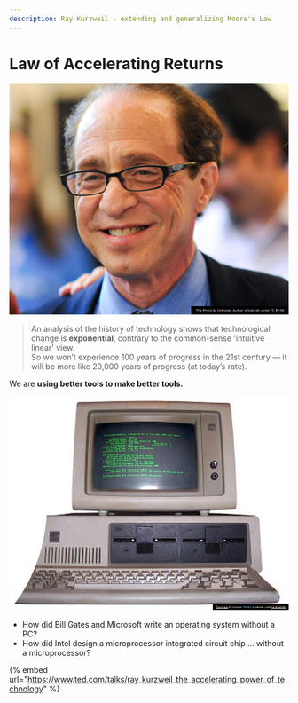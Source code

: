 ```yaml
---
description: Ray Kurzweil - extending and generalizing Moore's Law
---
```


# Law of Accelerating Returns

&#x20;

![](<../.gitbook/assets/image (3) (1).png>)

> An analysis of the history of technology shows that technological change is **exponential**, contrary to the common-sense 'intuitive linear' view. \
> So we won’t experience 100 years of progress in the 21st century — it will be more like 20,000 years of progress (at today’s rate).

We are **using better tools to make better tools.**

![](<../.gitbook/assets/image (6) (1).png>)

* How did Bill Gates and Microsoft write an operating system without a PC?&#x20;
* How did Intel design a microprocessor integrated circuit chip … without a microprocessor?

{% embed url="https://www.ted.com/talks/ray_kurzweil_the_accelerating_power_of_technology" %}
